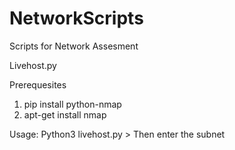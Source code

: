 # NetworkScripts
Scripts for Network Assesment

Livehost.py

Prerequesites
1. pip install python-nmap
2. apt-get install nmap

Usage: Python3 livehost.py > Then enter the subnet
